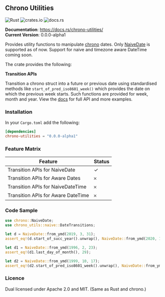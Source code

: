 ## Chrono Utilities
![Rust](https://github.com/liquidscorpio/chrono-utils/workflows/Rust/badge.svg?branch=master)
![crates.io](https://img.shields.io/crates/v/chrono-utilities.svg)
![docs.rs](https://docs.rs/chrono-utilities/badge.svg)

**Documentation**: https://docs.rs/chrono-utilities/  
**Current Version**: 0.0.0-alpha1


Provides utility functions to manipulate [chrono](https://github.com/chronotope/chrono/) dates.
Only [NaiveDate](https://docs.rs/chrono/0.4.11/chrono/naive/struct.NaiveDate.html) is
supported as of now. Support for naive and timezone aware DateTime coming soon.

The crate provides the following:    
  
**Transition APIs**    

Transition a chrono struct into a future or previous date using standardised methods
like `start_of_pred_iso8601_week()` which provides the date on which the previous week
starts. Such functions are provided for week, month and year. View the [docs](https://docs.rs/chrono-utilities/0.0.0-alpha1/chrono_utilities/naive/trait.DateTransitions.html) for full
API and more examples.


### Installation
In your `Cargo.toml` add the following:
```toml
[dependencies]
chrono-utilities = "0.0.0-alpha1"
```


### Feature Matrix
| Feature | Status |
| -------------- | --------- |
| Transition APIs for NaiveDate | ✓ |
| Transition APIs for Aware Dates | 𐄂 |
| Transition APIs for NaiveDateTime | 𐄂 |
| Transition APIs for Aware DateTime | 𐄂 |


### Code Sample
```rust
use chrono::NaiveDate;
use chrono_utils::naive::DateTransitions;

let d = NaiveDate::from_ymd(2019, 3, 31);
assert_eq!(d.start_of_succ_year().unwrap(), NaiveDate::from_ymd(2020, 1, 1));

let d1 = NaiveDate::from_ymd(1996, 2, 23);
assert_eq!(d1.last_day_of_month(), 29);

let d2 = NaiveDate::from_ymd(1999, 10, 17);
assert_eq!(d2.start_of_pred_iso8601_week().unwrap(), NaiveDate::from_ymd(1999, 10, 4));
```

### Licence
Dual licensed under Apache 2.0 and MIT. (Same as Rust and chrono.)
